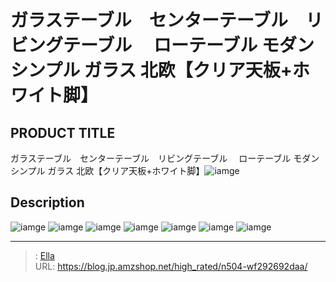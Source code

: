 # ガラステーブル　センターテーブル　リビングテーブル　 ローテーブル モダン シンプル ガラス 北欧【クリア天板&#43;ホワイト脚】


## PRODUCT TITLE 

ガラステーブル　センターテーブル　リビングテーブル　 ローテーブル モダン シンプル ガラス 北欧【クリア天板&#43;ホワイト脚】![iamge](https://b2bfiles1.gigab2b.cn/image/wkseller/1157/20220706_22454d4a7412c363755f2e8fe4b1cb04.jpg)

## Description











![iamge](https://b2bfiles1.gigab2b.cn/image/wkseller/1157/01/20210608_833c9b9c3edffc8b1fb8b037751a8756.jpg)
![iamge](https://b2bfiles1.gigab2b.cn/image/wkseller/1157/01/20210608_8b227a7fa7399c1bf1148b021209286c.jpg)
![iamge](https://b2bfiles1.gigab2b.cn/image/wkseller/1157/01/20210608_aaaab15e11641b643d5af761ebf0521c.jpg)
![iamge](https://b2bfiles1.gigab2b.cn/image/wkseller/1157/01/20210608_e9f949c9fb915aeccc068945acbab80d.jpg)
![iamge](https://b2bfiles1.gigab2b.cn/image/wkseller/1157/01/20210608_6288362681711d4b7e256a1fda65d042.jpg)
![iamge](nan)
![iamge](nan)


---

> : [Ella](https://blog.jp.amzshop.net/)  
> URL: https://blog.jp.amzshop.net/high_rated/n504-wf292692daa/  


